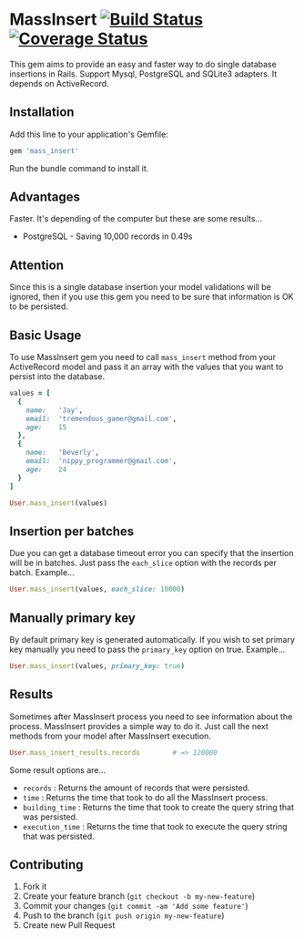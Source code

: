 # MassInsert [![Build Status](https://travis-ci.org/alejandrogutierrez/mass_insert.png?branch=master)](https://travis-ci.org/alejandrogutierrez/mass_insert) [![Coverage Status](https://coveralls.io/repos/alejandrogutierrez/mass_insert/badge.png)](https://coveralls.io/r/alejandrogutierrez/mass_insert)

This gem aims to provide an easy and faster way to do single database insertions in Rails.
Support Mysql, PostgreSQL and SQLite3 adapters. It depends on ActiveRecord.


## Installation
Add this line to your application's Gemfile:
```ruby
gem 'mass_insert'
```
Run the bundle command to install it.


## Advantages
Faster. It's depending of the computer but these are some results...
* PostgreSQL - Saving 10,000 records in 0.49s


## Attention
Since this is a single database insertion your model validations will be ignored,
then if you use this gem you need to be sure that information is OK to be persisted.


## Basic Usage
To use MassInsert gem you need to call `mass_insert` method from your ActiveRecord model
and pass it an array with the values that you want to persist into the database.
```ruby
values = [
  {
    name:   'Jay',
    email:  'tremendous_gamer@gmail.com',
    age:    15
  },
  {
    name:   'Beverly',
    email:  'nippy_programmer@gmail.com',
    age:    24
  }
]

User.mass_insert(values)
```


## Insertion per batches
Due you can get a database timeout error you can specify that the insertion will be in batches.
Just pass the `each_slice` option with the records per batch. Example...
```ruby
User.mass_insert(values, each_slice: 10000)
```


## Manually primary key
By default primary key is generated automatically. If you wish to set primary key manually you
need to pass the `primary_key` option on true. Example...
```ruby
User.mass_insert(values, primary_key: true)
```


## Results
Sometimes after MassInsert process you need to see information about the process. MassInsert
provides a simple way to do it. Just call the next methods from your model after MassInsert execution.
```ruby
User.mass_insert_results.records        # => 120000
```

Some result options are...
* `records` : Returns the amount of records that were persisted.
* `time` : Returns the time that took to do all the MassInsert process.
* `building_time` : Returns the time that took to create the query string that was persisted.
* `execution_time` : Returns the time that took to execute the query string that was persisted.


## Contributing
1. Fork it
2. Create your feature branch (`git checkout -b my-new-feature`)
3. Commit your changes (`git commit -am 'Add some feature'`)
4. Push to the branch (`git push origin my-new-feature`)
5. Create new Pull Request
